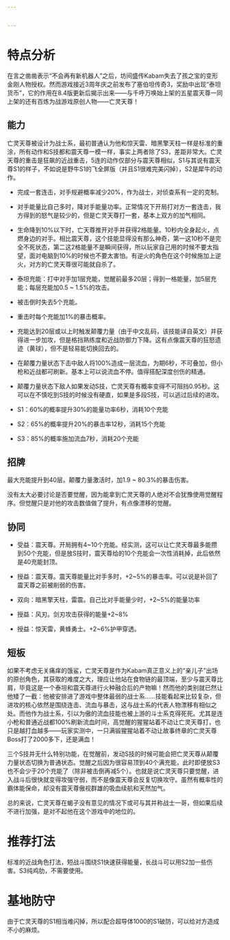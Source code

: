 ```yaml
---


---
```


<h1 id="特点分析">特点分析</h1>
<p>在言之凿凿表示“不会再有新机器人”之后，坊间盛传Kabam失去了孩之宝的变形金刚人物授权。然而游戏接近3周年庆之前发布了塞伯坦传奇3，奖励中出现“泰坦货币”，它的作用在8.4版更新后揭示出来——与千呼万唤始上架的五星震天尊一同上架的还有百炼为战游戏原创人物——亡灵天尊！</p>
<h2 id="能力">能力</h2>
<p>亡灵天尊被设计为战士系，最初普通认为他和惊天雷、暗黑擎天柱一样是标准的重涂，所有动作和S技都和震天尊一模一样，事实上两者除了S3，差距非常大。亡灵天尊的重击是狂飙的近战重击，5连的动作仅部分与震天尊相似，S1与其说有震天尊S1的样子，不如说是野牛S1的飞全屏版（并且S1很难完美闪掉），S2是犀牛的动作。</p>
<ul>
<li>
<p>完成一套连击，对手规避概率减少20%，作为战士，对侦查系有一定的克制。</p>
</li>
<li>
<p>对手能量比自己多时，降对手能量功率。正常情况下开局打对方一套连击，我方得到的怒气是较少的，但是亡灵天尊打一套，基本上双方的加气相同。</p>
</li>
<li>
<p>生命降到10%以下时，亡天尊推开对手并获得2格能量。10秒内全身起火，点燃身边的对手。相比震天尊，这个技能显得没有那么神奇，第一这10秒不是完全不死状态，第二这2格能量不是瞬间获得，所以玩家自己用的时候不要太指望，面对电脑到10%的时候也不要太害怕。有逆火的角色在这个时候施加上逆火，对方的亡灵天尊很可能就自杀了。</p>
</li>
<li>
<p>泰坦充能：打中对手加1层充能，觉醒前最多20层；得到一格能量，加5层充能；每层充能加0.5 ~ 1.5%的攻击。</p>
</li>
<li>
<p>被击倒时失去5个充能。</p>
</li>
<li>
<p>重击时每个充能加1%的暴击概率。</p>
</li>
<li>
<p>充能达到20层或以上时触发颠覆力量（由于中文乱码，该技能译自英文）并获得进一步加攻，但是格挡熟练度和近战防御力下降。这有点像震天尊的狂怒遗迹（黄球），但不是轻易能切换回去的。</p>
</li>
<li>
<p>在颠覆力量状态下击中敌人将100%造成一层流血，为期6秒，不可叠加，但小枪和近战都可刷新。基本上可以说流血不停。值得搭配深度创伤的精通。</p>
</li>
<li>
<p>颠覆力量状态下敌人如果发动S技，亡灵天尊有概率变得不可阻挡0.95秒。这可以在不慎吃到S技的时候没有硬直，如果是多段S技，可以逃过后续的进攻。</p>
</li>
<li>
<p>S1：60%的概率提升30%的能量功率6秒，消耗10个充能</p>
</li>
<li>
<p>S2：65%的概率提升20%的暴击率12秒，消耗15个充能</p>
</li>
<li>
<p>S3：85%的概率施加流血7秒，消耗20个充能</p>
</li>
</ul>
<h2 id="招牌">招牌</h2>
<p>最大充能提升到40层。颠覆力量激活时，加1.9 ~ 80.3%的暴击伤害。</p>
<p>没有太大必要讨论是否要觉醒，因为能拿到亡灵天尊的人绝对不会犹豫使用觉醒程序。但觉醒只是对他的攻击数值做了提升，有点像漂移的觉醒。</p>
<h2 id="协同">协同</h2>
<ul>
<li>
<p>受益：震天尊。开局拥有4~10个充能。经实测，这可以让亡灵天尊最多能攒到50个充能，但是放S技时，震天尊给的10个充能会一次性消耗掉，此后依然是40充能封顶。</p>
</li>
<li>
<p>授益：震天尊。震天尊能量比对手多时，+2~5%的暴击率。可以说是补回了震天尊之前被削弱的伤害。</p>
</li>
<li>
<p>双向：暗黑擎天柱，雷震。自己比对手能量少时，+2~5%的能量功率</p>
</li>
<li>
<p>授益：风刃。剑刃攻击获得的能量+2~8%</p>
</li>
<li>
<p>授益：惊天雷，黄蜂勇士。+2~6%护甲穿透。</p>
</li>
</ul>
<h2 id="短板">短板</h2>
<p>如果不考虑无关痛痒的饿鲨，亡灵天尊是作为Kabam真正意义上的“亲儿子”出场的原创角色，其获取的难度之大，理应让他站在食物链的最顶端，至少与震天尊比肩，毕竟这是一个泰坦和震天尊进行火种融合后的产物嘛！然而他的类别就已然让他矮了一截：他被安排进了游戏中整体最弱的战士系……技能看起来比较复杂，但进攻的核心依然是围绕连击、流血与暴击，这与战士系的代表人物漂移有相似之处。而他作为战士系，引以为傲的流血技能也被上游的斗士系克得死死。尤其是连小枪和普通近战都100%刷新流血时间，高觉醒的猩猩站着不动让亡灵天尊打，也只是越打血越多——玩家实测中，一只满锻猩猩站着不动让故事终章的亡灵天尊Boss打了2000多下，还是满血！</p>
<p>三个S技并无什么特别功能，在觉醒前，发动S技的时候可能会把亡灵天尊从颠覆力量状态切换为普通状态。觉醒之后因为很容易顶到40个满充能，此时即便放S3也不会少于20个充能了（除非被击倒再减5个）。也就是说亡灵天尊只要觉醒，进入战斗后很快就变得攻强守弱，而不是像震天尊会反复切换攻守。虽然有概率性的霸体能保命，却没有震天尊傲视群雄的吸血续航和天然加气。</p>
<p>总的来说，亡灵天尊在蝎子没有意见的情况下或可与其并称战士一哥，但如果后续不进行加强，是对不起他在这个游戏中的地位的。</p>
<h1 id="推荐打法">推荐打法</h1>
<p>标准的近战角色打法，短战斗围绕S1快速获得能量，长战斗可以用S2加一些伤害。S3纯鸡肋，不需要使用。</p>
<h1 id="基地防守">基地防守</h1>
<p>由于亡灵天尊的S1相当难闪掉，所以配合超导体1000的S1破防，可以给对方造成不小的麻烦。</p>

